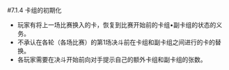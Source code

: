 #7.1.4        卡组的初期化
* 玩家有将上一场比赛换入的卡，恢复到比赛开始前的卡组•副卡组的状态的义务。
* 不承认在各轮（各场比赛）的第1场决斗前在卡组和副卡组之间进行的卡的替换。
* 各玩家需要在决斗开始前向对手提示自己的额外卡组和副卡组的张数。
